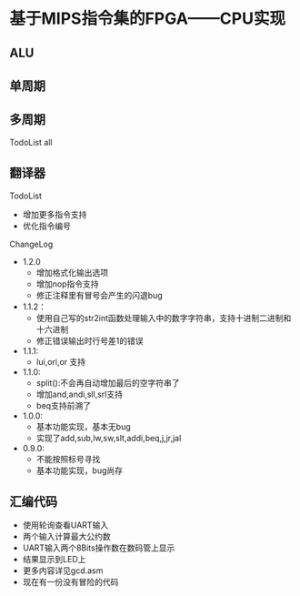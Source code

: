 # 基于MIPS指令集的FPGA——CPU实现

## ALU
## 单周期
## 多周期
TodoList
all 

## 翻译器

TodoList
* 增加更多指令支持
* 优化指令编号

ChangeLog
* 1.2.0 
    - 增加格式化输出选项
    - 增加nop指令支持
    - 修正注释里有冒号会产生的闪退bug
* 1.1.2：
    - 使用自己写的str2int函数处理输入中的数字字符串，支持十进制二进制和十六进制
    - 修正错误输出时行号差1的错误
* 1.1.1:
    - lui,ori,or 支持
* 1.1.0:
    - split():不会再自动增加最后的空字符串了
    - 增加and,andi,sll,srl支持
    - beq支持前溯了
* 1.0.0:
    - 基本功能实现，基本无bug
    - 实现了add,sub,lw,sw,slt,addi,beq,j,jr,jal
* 0.9.0:
    - 不能按照标号寻找
    - 基本功能实现，bug尚存

## 汇编代码

* 使用轮询查看UART输入
* 两个输入计算最大公约数
* UART输入两个8Bits操作数在数码管上显示
* 结果显示到LED上
* 更多内容详见gcd.asm
* 现在有一份没有冒险的代码
